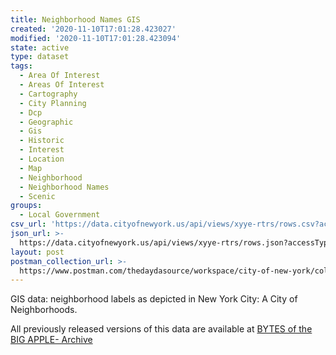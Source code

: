 ```yaml
---
title: Neighborhood Names GIS
created: '2020-11-10T17:01:28.423027'
modified: '2020-11-10T17:01:28.423094'
state: active
type: dataset
tags:
  - Area Of Interest
  - Areas Of Interest
  - Cartography
  - City Planning
  - Dcp
  - Geographic
  - Gis
  - Historic
  - Interest
  - Location
  - Map
  - Neighborhood
  - Neighborhood Names
  - Scenic
groups:
  - Local Government
csv_url: 'https://data.cityofnewyork.us/api/views/xyye-rtrs/rows.csv?accessType=DOWNLOAD'
json_url: >-
  https://data.cityofnewyork.us/api/views/xyye-rtrs/rows.json?accessType=DOWNLOAD
layout: post
postman_collection_url: >-
  https://www.postman.com/thedaydasource/workspace/city-of-new-york/collection/15909983-8c74d620-9e17-406b-89f0-877444002443
---
```

GIS data: neighborhood labels as depicted in New York City: A City of Neighborhoods.

All previously released versions of this data are available at <a href="https://www1.nyc.gov/site/planning/data-maps/open-data/bytes-archive.page?sorts[year]=0">BYTES of the BIG APPLE- Archive</a>
